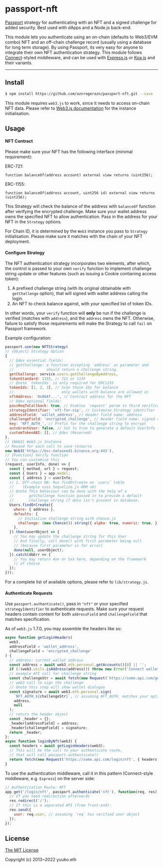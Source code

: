 # passport-nft

[Passport](https://passportjs.org/) strategy for authenticating with an NFT and a signed challenge for added security. Best used with dApps and a Node.js back-end.

This module lets you authenticate using an on-chain (defaults to Web3/EVM combo) NFT and an off-chain challenge record (usually using a database for long term storage). By using Passport, its very easy for anyone to integrate their own NFT authentication strategy. This module follows [Connect](https://www.senchalabs.org/connect/)-styled middleware, and can be used with [Express.js](https://expressjs.com/) or [Koa.js](https://koajs.com/) and their variants.

---

## Install

```bash
$ npm install https://github.com/aznrogerazn/passport-nft.git --save
```

This module requires `web3.js` to work, since it needs to access on-chain NFT data. Please refer to [Web3.js documentation](https://web3js.readthedocs.io/) for the instance initialisation.

## Usage

#### NFT Contract

Please make sure your NFT has the following interface (minimal requirement):

ERC-721:

```solidity
function balanceOf(address account) external view returns (uint256);
```

ERC-1155:

```solidity
function balanceOf(address account, uint256 id) external view returns (uint256);
```

This Strategy will check the balance of the address with `balanceOf` function after verifying the encrypted challenge. Make sure your wallet address owns the specified NFT to allow authentication. Pass in the address for your NFT in the `Strategy` options.

For Chain ID, it is determined by the `Web3` instance you pass to `Strategy` initialisation. Please make sure it matches with the chain of your NFT deployment.

#### Configure Strategy

The NFT authentication strategy incorporates two elements, after which, the control is passed to your own `verify` function to implement challenge string update or other features (such as issuing a Cookie contianing access token):

1. A prefixed challenge string (with its original obtainable with `getChallenge` option), that will signed with wallet address calling the login.
2. An NFT to check balance against, with your specified list of token IDs.

In other words, your `verify` function will **only** be run if the challenge is verified (matches with `address`), and the `address` owns the NFT. Otherwise, failure to satisfy those requirements will make the Strategy to call `fail` on Passport framework.

Example configuration:
```js
passport.use(new NFTStrategy(
// {Object} Strategy Option
{
  // @dev essential fields:
  // getChallenge: a function accepting `address` as parameter and
  //               should return a challenge string.
  getChallenge: service.users.getChallengeByAddress,
  tokenStandard: 1155, // 721 or 1155
  // @note `tokenIds` is only required for ERC1155
  tokenIds: [1, 2, 3], // Scan those IDs for balance
  //                      only wallets with balance are allowed in
  nftAddress: '0x064f...', // Contract address for the NFT
  // @dev optional fields:
  passReqToCallback: true, // Enables `request` param to third verification function
  strategyIdentifier: 'nft-for-vip', // Customise Strategy identifier
  addressField: 'wallet_address', // Header field name: address
  challengeField: 'encrypted_challenge', // Header field name: signed challenge
  key: 'NFT_AUTH_', // Prefix for the challenge string to encrypt
  autoGrantUser: false, // Set to true to generate a default UserInfo for user object
  customTokenABI: [], // @dev (Reserved)
},
// {Web3} Web3.js Instance
// Reused for each call to save resource
new Web3('https://bsc-dataseed1.binance.org:443'),
// {Function} Verify function
// You can customise this 
(request, userInfo, done) => {
  const { method, url } = request;
  const { Users } = app.model;
  const { address } = userInfo;
  // 1. Off-chain DB: Run findOrCreate on `users` table
  //    (Example uses Sequelize.js ORM v6)
  // @note This behaviour can be done with the help of a
  //       getChallenge function passed in to provide a default
  //       challenge string if data isn't present in database.
  Users.findOrCreate({
    where: { address },
    defaults: {
      // Initialise challenge string with chance.js
      challenge: (new Chance()).string({ alpha: true, numeric: true, }),
    },
  }).then(userObject => {
    // You may update the challenge string for this User
    // And finally, call done() with first parameter being null
    // (because first parameter is for error)
    done(null, userObject);
  }).catch(dbErr => {
    // You may return 4xx or 5xx here, depending on the framework
    // of choice
  });
}));
```

For a complete list of available options, please refer to `lib/strategy.js`.

#### Authenticate Requests

Use `passport.authenticate()`, pass in `"nft"` or your specified `strategyIdentifier` to authenticate requests. Make sure your request headers contain content for both `addressField` and `challengeField` that matches specification.

As of `web3.js` 1.7.0, you may assemble the headers like so:

```js
async function getLoginHeaders(
  web3,
  addressField = 'wallet_address',
  challengeField = 'encrypted_challenge'
) {
  // address: current wallet address
  const address = await web3.eth.personal.getAccounts()[0] || '';
  if (!(web3.utils.isAddress(address))) throw new Error('Connect wallet first');
  // example API call for challenge string
  const challengeStr = await fetch(new Request(`https://some.api.com/getChallenge/${address}`));
  // web3 call to sign the challenge
  // @note this step will show wallet dialogue
  const signature = await web3.eth.personal.sign(
    `NFT_AUTH_${challengeStr}`, // assuming NFT_AUTH_ matches your option.key
    address,
    null
  );
  // return the header object
  const _header = {};
  _header[addressField] = address;
  _header[challengeField] = signature;
  return _header;
};
async function loginByNft(web3) {
  const headers = await getLoginHeaders(web3);
  // This will be the call to your authenticate route,
  // that will call passport.authenticate()
  return fetch(new Request('https://some.api.com/login/nft', { headers }));
}
```

To use the authentication middleware, call it in this pattern (Connect-style middleware, e.g. `Express`) on the server side:

```js
// Authentication Route: NFT
app.get('/login/nft', passport.authenticate('nft'), function(req, res) {
  // If you need redirection afterwards
  res.redirect('/');
  // If this is a separated API (from front-end):
  res.send({
    user: req.user, // assuming `req` has verified user object
  });
});
```

## License

[The MIT License](http://opensource.org/licenses/MIT)

Copyright (c) 2013~2022 yuuko.eth
